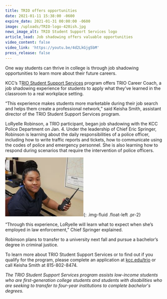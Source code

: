 ```yaml
---
title: TRIO offers opportunities
date: 2021-01-11 15:38:00 -0600
expire_date: 2021-01-31 00:00:00 -0600
image: /uploads/TRIO-logo-420ish.jpg
news_image_alt: TRIO Student Support Services logo
article_lead: Job shadowing offers valuable opportunities
video_content: false
video_link: 'https://youtu.be/4d2LkGjg5bM'
press_release: false
---
```


One way students can thrive in college is through job shadowing opportunities to learn more about their future careers.

KCC’s T[RIO Student Support Services](http://www.kcc.edu/trio) program offers TRIO Career Coach, a job shadowing experience for students to apply what they’ve learned in the classroom to a real workplace setting.

“This experience makes students more marketable during their job search and helps them create a professional network,” said Keisha Smith, assistant director of the TRIO Student Support Services program.

LoRyelle Robinson, a TRIO participant, began job shadowing with the KCC Police Department on Jan. 4. Under the leadership of Chief Eric Springer, Robinson is learning about the daily responsibilities of a police officer, including how to write traffic reports and tickets, how to communicate using the codes of police and emergency personnel. She is also learning how to respond during scenarios that require the intervention of police officers.

![LoRyelle Robinson](/uploads/loryelle-robinson_article.jpg){: .img-fluid .float-left .pr-2}

“Through this experience, LoRyelle will learn what to expect when she’s employed in law enforcement,” Chief Springer explained.

Robinson plans to transfer to a university next fall and pursue a bachelor’s degree in criminal justice.

To learn more about TRIO Student Support Services or to find out if you qualify for the program, please complete an application at [kcc.edu/trio](http://www.kcc.edu/trio) or call Keisha Smith at 815-802-8474.

*The TRIO Student Support Services program assists low-income students who are first-generation college students and students with disabilities who are seeking to transfer to four-year institutions to complete bachelor's degrees.*
